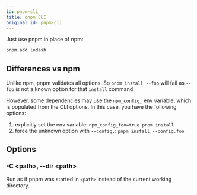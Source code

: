 ```yaml
---
id: pnpm-cli
title: pnpm CLI
original_id: pnpm-cli
---
```


Just use pnpm in place of npm:

```sh
pnpm add lodash
```

## Differences vs npm

Unlike npm, pnpm validates all options. So `pnpm install --foo` will fail as `--foo` is not
a known option for that `install` command.

However, some dependencies may use the `npm_config_` env variable, which is populated from the
CLI options. In this case, you have the following options:

1. explicitly set the env variable: `npm_config_foo=true pnpm install`
1. force the unknown option with `--config.`: `pnpm install --config.foo`

## Options

### -C &lt;path>, --dir &lt;path>

Run as if pnpm was started in `<path>` instead of the current working directory.
